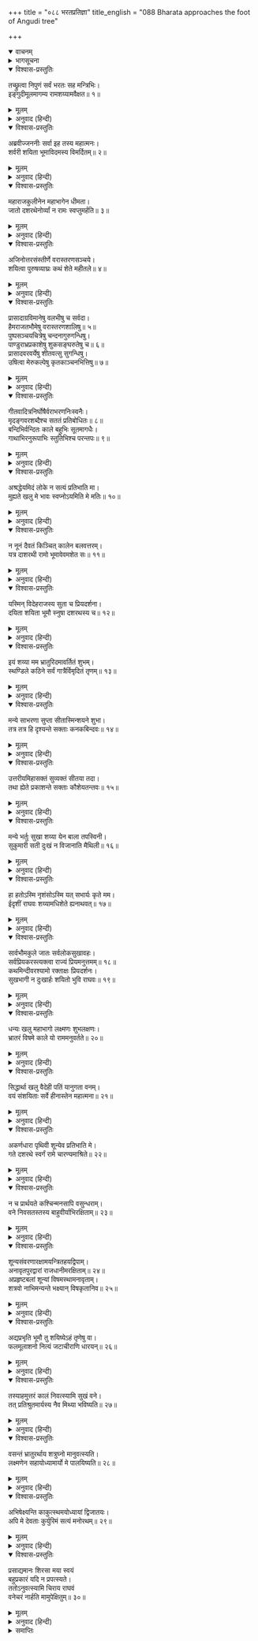 +++
title = "०८८ भरतप्रतिज्ञा"
title_english = "088 Bharata approaches the foot of Angudi tree"

+++
<details open><summary>वाचनम्</summary>
<div caption="श्रीराम-हरिसीताराममूर्ति-घनपाठिभ्यां वचनम्" class="audioEmbed" src="https://archive.org/download/Ramayana-recitation-Sriram-harisItArAmamUrti-Ghanapaati-v2/Kanda_2/Kanda_2_AYK-088-Bharatha_Prathignaa.mp3"></div>
</details>

<details><summary>भागसूचना</summary>

88. श्रीरामकी कुश-शय्या देखकर भरतका शोकपूर्ण उद्‍गार तथा स्वयं भी वल्कल और जटाधारण करके वनमें रहनेका विचार प्रकट करना
</details>

<details open><summary>विश्वास-प्रस्तुतिः</summary>

तच्छ्रुत्वा निपुणं सर्वं भरतः सह मन्त्रिभिः।  
इङ्गुदीमूलमागम्य रामशय्यामवैक्षत॥ १॥
</details>

<details><summary>मूलम्</summary>

तच्छ्रुत्वा निपुणं सर्वं भरतः सह मन्त्रिभिः।  
इङ्गुदीमूलमागम्य रामशय्यामवैक्षत॥ १॥
</details>

<details><summary>अनुवाद (हिन्दी)</summary>

निषादराजकी सारी बातें ध्यानसे सुनकर मन्त्रियोंसहित भरतने इंगुदी-वृक्षकी जड़के पास आकर श्रीरामचन्द्रजीकी शय्याका निरीक्षण किया॥ १॥
</details>

<details open><summary>विश्वास-प्रस्तुतिः</summary>

अब्रवीज्जननीः सर्वा इह तस्य महात्मनः।  
शर्वरी शयिता भूमाविदमस्य विमर्दितम्॥ २॥
</details>

<details><summary>मूलम्</summary>

अब्रवीज्जननीः सर्वा इह तस्य महात्मनः।  
शर्वरी शयिता भूमाविदमस्य विमर्दितम्॥ २॥
</details>

<details><summary>अनुवाद (हिन्दी)</summary>

फिर उन्होंने समस्त माताओंसे कहा—‘यहीं महात्मा श्रीरामने भूमिपर शयन करके रात्रि व्यतीत की थी। यही वह कुशसमूह है, जो उनके अङ्गोंसे विमर्दित हुआ था॥
</details>

<details open><summary>विश्वास-प्रस्तुतिः</summary>

महाराजकुलीनेन महाभागेन धीमता।  
जातो दशरथेनोर्व्यां न रामः स्वप्तुमर्हति॥ ३॥
</details>

<details><summary>मूलम्</summary>

महाराजकुलीनेन महाभागेन धीमता।  
जातो दशरथेनोर्व्यां न रामः स्वप्तुमर्हति॥ ३॥
</details>

<details><summary>अनुवाद (हिन्दी)</summary>

‘महाराजोंके कुलमें उत्पन्न हुए परम बुद्धिमान् महाभाग राजा दशरथने जिन्हें जन्म दिया है, वे श्रीराम इस तरह भूमिपर शयन करनेके योग्य नहीं हैं॥ ३॥
</details>

<details open><summary>विश्वास-प्रस्तुतिः</summary>

अजिनोत्तरसंस्तीर्णे वरास्तरणसञ्चये।  
शयित्वा पुरुषव्याघ्रः कथं शेते महीतले॥ ४॥
</details>

<details><summary>मूलम्</summary>

अजिनोत्तरसंस्तीर्णे वरास्तरणसञ्चये।  
शयित्वा पुरुषव्याघ्रः कथं शेते महीतले॥ ४॥
</details>

<details><summary>अनुवाद (हिन्दी)</summary>

‘जो पुरुषसिंह श्रीराम मुलायम मृगचर्मकी विशेष चादरसे ढके हुए तथा अच्छे-अच्छे बिछौनोंके समूहसे सजे हुए पलंगपर सदा सोते आये हैं, वे इस समय पृथ्वीपर कैसे शयन करते होंगे?॥ ४॥
</details>

<details open><summary>विश्वास-प्रस्तुतिः</summary>

प्रासादाग्रविमानेषु वलभीषु च सर्वदा।  
हैमराजतभौमेषु वरास्तरणशालिषु॥ ५॥  
पुष्पसञ्चयचित्रेषु चन्दनागुरुगन्धिषु।  
पाण्डुराभ्रप्रकाशेषु शुकसङ्घरुतेषु च॥ ६॥  
प्रासादवरवर्येषु शीतवत्सु सुगन्धिषु।  
उषित्वा मेरुकल्पेषु कृतकाञ्चनभित्तिषु॥ ७॥
</details>

<details><summary>मूलम्</summary>

प्रासादाग्रविमानेषु वलभीषु च सर्वदा।  
हैमराजतभौमेषु वरास्तरणशालिषु॥ ५॥  
पुष्पसञ्चयचित्रेषु चन्दनागुरुगन्धिषु।  
पाण्डुराभ्रप्रकाशेषु शुकसङ्घरुतेषु च॥ ६॥  
प्रासादवरवर्येषु शीतवत्सु सुगन्धिषु।  
उषित्वा मेरुकल्पेषु कृतकाञ्चनभित्तिषु॥ ७॥
</details>

<details><summary>अनुवाद (हिन्दी)</summary>

‘जो सदा विमानाकार प्रासादोंके श्रेष्ठ भवनों और अट्टालिकाओंमें सोते आये हैं तथा जिनकी फर्श सोने और चाँदीकी बनी हुई है, जो अच्छे बिछौनोंसे सुशोभित हैं, पुष्पराशिसे विभूषित होनेके कारण जिनकी विचित्र शोभा होती है, जिनमें चन्दन और अगुरुकी सुगन्ध फैली रहती है, जो श्वेत बादलोंके समान उज्ज्वल कान्ति धारण करते हैं, जिनमें शुकसमूहोंका कलरव होता रहता है, जो शीतल हैं एवं कपूर आदिकी सुगन्धसे व्याप्त होते हैं, जिनकी दीवारोंपर सुवर्णका काम किया गया है तथा जो ऊँचाईमें मेरु पर्वतके समान जान पड़ते हैं, ऐसे सर्वोत्तम राजमहलोंमें जो निवास कर चुके हैं, वे श्रीराम वनमें पृथ्वीपर कैसे सोते होंगे?॥ ५—७॥
</details>

<details open><summary>विश्वास-प्रस्तुतिः</summary>

गीतवादित्रनिर्घोषैर्वराभरणनिःस्वनैः।  
मृदङ्गवरशब्दैश्च सततं प्रतिबोधितः॥ ८॥  
बन्दिभिर्वन्दितः काले बहुभिः सूतमागधैः।  
गाथाभिरनुरूपाभिः स्तुतिभिश्च परन्तपः॥ ९॥
</details>

<details><summary>मूलम्</summary>

गीतवादित्रनिर्घोषैर्वराभरणनिःस्वनैः।  
मृदङ्गवरशब्दैश्च सततं प्रतिबोधितः॥ ८॥  
बन्दिभिर्वन्दितः काले बहुभिः सूतमागधैः।  
गाथाभिरनुरूपाभिः स्तुतिभिश्च परन्तपः॥ ९॥
</details>

<details><summary>अनुवाद (हिन्दी)</summary>

‘जो गीतों और वाद्योंकी ध्वनियोंसे, श्रेष्ठ आभूषणोंकी झनकारोंसे तथा मृदङ्गोंके उत्तम शब्दोंसे सदा जगाये जाते थे, बहुत-से वन्दीगण समय-समयपर जिनकी वन्दना करते थे, सूत और मागध अनुरूप गाथाओं और स्तुतियोंसे जिनको जगाते थे, वे शत्रुसंतापी श्रीराम अब भूमिपर कैसे शयन करते होंगे?॥ ८-९॥
</details>

<details open><summary>विश्वास-प्रस्तुतिः</summary>

अश्रद्धेयमिदं लोके न सत्यं प्रतिभाति मा।  
मुह्यते खलु मे भावः स्वप्नोऽयमिति मे मतिः॥ १०॥
</details>

<details><summary>मूलम्</summary>

अश्रद्धेयमिदं लोके न सत्यं प्रतिभाति मा।  
मुह्यते खलु मे भावः स्वप्नोऽयमिति मे मतिः॥ १०॥
</details>

<details><summary>अनुवाद (हिन्दी)</summary>

‘यह बात जगत् में विश्वासके योग्य नहीं है। मुझे यह सत्य नहीं प्रतीत होती। मेरा अन्तःकरण अवश्य ही मोहित हो रहा है। मुझे तो ऐसा मालूम होता है कि यह कोई स्वप्न है॥ १०॥
</details>

<details open><summary>विश्वास-प्रस्तुतिः</summary>

न नूनं दैवतं किञ्चित् कालेन बलवत्तरम्।  
यत्र दाशरथी रामो भूमावेवमशेत सः॥ ११॥
</details>

<details><summary>मूलम्</summary>

न नूनं दैवतं किञ्चित् कालेन बलवत्तरम्।  
यत्र दाशरथी रामो भूमावेवमशेत सः॥ ११॥
</details>

<details><summary>अनुवाद (हिन्दी)</summary>

‘निश्चय ही कालके समान प्रबल कोई दूसरा देवता नहीं है, जिसके प्रभावसे दशरथनन्दन श्रीरामको भी इस प्रकार भूमिपर सोना पड़ा॥ ११॥
</details>

<details open><summary>विश्वास-प्रस्तुतिः</summary>

यस्मिन् विदेहराजस्य सुता च प्रियदर्शना।  
दयिता शयिता भूमौ स्नुषा दशरथस्य च॥ १२॥
</details>

<details><summary>मूलम्</summary>

यस्मिन् विदेहराजस्य सुता च प्रियदर्शना।  
दयिता शयिता भूमौ स्नुषा दशरथस्य च॥ १२॥
</details>

<details><summary>अनुवाद (हिन्दी)</summary>

‘उस कालके ही प्रभावसे विदेहराजकी परम सुन्दरी पुत्री और महाराज दशरथकी प्यारी पुत्रवधू सीता भी पृथ्वीपर शयन करती हैं॥ १२॥
</details>

<details open><summary>विश्वास-प्रस्तुतिः</summary>

इयं शय्या मम भ्रातुरिदमावर्तितं शुभम्।  
स्थण्डिले कठिने सर्वं गात्रैर्विमृदितं तृणम्॥ १३॥
</details>

<details><summary>मूलम्</summary>

इयं शय्या मम भ्रातुरिदमावर्तितं शुभम्।  
स्थण्डिले कठिने सर्वं गात्रैर्विमृदितं तृणम्॥ १३॥
</details>

<details><summary>अनुवाद (हिन्दी)</summary>

‘यही मेरे बड़े भाईकी शय्या है। यहीं उन्होंने करवटें बदली थीं। इस कठोर वेदीपर उनका शुभ शयन हुआ था, जहाँ उनके अङ्गोंसे कुचला गया सारा तृण अभीतक पड़ा है॥ १३॥
</details>

<details open><summary>विश्वास-प्रस्तुतिः</summary>

मन्ये साभरणा सुप्ता सीतास्मिन्शयने शुभा।  
तत्र तत्र हि दृश्यन्ते सक्ताः कनकबिन्दवः॥ १४॥
</details>

<details><summary>मूलम्</summary>

मन्ये साभरणा सुप्ता सीतास्मिन्शयने शुभा।  
तत्र तत्र हि दृश्यन्ते सक्ताः कनकबिन्दवः॥ १४॥
</details>

<details><summary>अनुवाद (हिन्दी)</summary>

‘जान पड़ता है, शुभलक्षणा सीता शय्यापर आभूषण पहने ही सोयी थीं; क्योंकि यहाँ यत्र-तत्र सुवर्णके कण सटे दिखायी देते हैं॥ १४॥
</details>

<details open><summary>विश्वास-प्रस्तुतिः</summary>

उत्तरीयमिहासक्तं सुव्यक्तं सीतया तदा।  
तथा ह्येते प्रकाशन्ते सक्ताः कौशेयतन्तवः॥ १५॥
</details>

<details><summary>मूलम्</summary>

उत्तरीयमिहासक्तं सुव्यक्तं सीतया तदा।  
तथा ह्येते प्रकाशन्ते सक्ताः कौशेयतन्तवः॥ १५॥
</details>

<details><summary>अनुवाद (हिन्दी)</summary>

‘यहाँ उस समय सीताकी चादर उलझ गयी थी, यह साफ दिखायी दे रहा है; क्योंकि यहाँ सटे हुए ये रेशमके तागे चमक रहे हैं॥ १५॥
</details>

<details open><summary>विश्वास-प्रस्तुतिः</summary>

मन्ये भर्तुः सुखा शय्या येन बाला तपस्विनी।  
सुकुमारी सती दुःखं न विजानाति मैथिली॥ १६॥
</details>

<details><summary>मूलम्</summary>

मन्ये भर्तुः सुखा शय्या येन बाला तपस्विनी।  
सुकुमारी सती दुःखं न विजानाति मैथिली॥ १६॥
</details>

<details><summary>अनुवाद (हिन्दी)</summary>

‘मैं समझता हूँ कि पतिकी शय्या कोमल हो या कठोर, साध्वी स्त्रियोंके लिये वही सुखदायिनी होती है, तभी तो वह तपस्विनी एवं सुकुमारी बाला सती-साध्वी मिथिलेशकुमारी सीता यहाँ दुःखका अनुभव नहीं कर रही हैं॥ १६॥
</details>

<details open><summary>विश्वास-प्रस्तुतिः</summary>

हा हतोऽस्मि नृशंसोऽस्मि यत् सभार्यः कृते मम।  
ईदृशीं राघवः शय्यामधिशेते ह्यनाथवत्॥ १७॥
</details>

<details><summary>मूलम्</summary>

हा हतोऽस्मि नृशंसोऽस्मि यत् सभार्यः कृते मम।  
ईदृशीं राघवः शय्यामधिशेते ह्यनाथवत्॥ १७॥
</details>

<details><summary>अनुवाद (हिन्दी)</summary>

‘हाय! मैं मर गया—मेरा जीवन व्यर्थ है। मैं बड़ा क्रूर हूँ, जिसके कारण सीतासहित श्रीरामको अनाथकी भाँति ऐसी शय्यापर सोना पड़ता है॥ १७॥
</details>

<details open><summary>विश्वास-प्रस्तुतिः</summary>

सार्वभौमकुले जातः सर्वलोकसुखावहः।  
सर्वप्रियकरस्त्यक्त्वा राज्यं प्रियमनुत्तमम्॥ १८॥  
कथमिन्दीवरश्यामो रक्ताक्षः प्रियदर्शनः।  
सुखभागी न दुःखार्हः शयितो भुवि राघवः॥ १९॥
</details>

<details><summary>मूलम्</summary>

सार्वभौमकुले जातः सर्वलोकसुखावहः।  
सर्वप्रियकरस्त्यक्त्वा राज्यं प्रियमनुत्तमम्॥ १८॥  
कथमिन्दीवरश्यामो रक्ताक्षः प्रियदर्शनः।  
सुखभागी न दुःखार्हः शयितो भुवि राघवः॥ १९॥
</details>

<details><summary>अनुवाद (हिन्दी)</summary>

‘जो चक्रवर्ती सम्राट्के कुलमें उत्पन्न हुए हैं, समस्त लोकोंको सुख देनेवाले हैं तथा सबका प्रिय करनेमें तत्पर रहते हैं, जिनका शरीर नीले कमलके समान श्याम, आँखें लाल और दर्शन सबको प्रिय लगनेवाला है तथा जो सुख भोगनेके ही योग्य हैं, दुःख भोगनेके कदापि योग्य नहीं हैं, वे ही श्रीरघुनाथजी परम उत्तम प्रिय राज्यका परित्याग करके इस समय पृथ्वीपर शयन करते हैं॥ १८-१९॥
</details>

<details open><summary>विश्वास-प्रस्तुतिः</summary>

धन्यः खलु महाभागो लक्ष्मणः शुभलक्षणः।  
भ्रातरं विषमे काले यो राममनुवर्तते॥ २०॥
</details>

<details><summary>मूलम्</summary>

धन्यः खलु महाभागो लक्ष्मणः शुभलक्षणः।  
भ्रातरं विषमे काले यो राममनुवर्तते॥ २०॥
</details>

<details><summary>अनुवाद (हिन्दी)</summary>

‘उत्तम लक्षणोंवाले लक्ष्मण ही धन्य एवं बड़भागी हैं, जो संकटके समय बड़े भाई श्रीरामके साथ रहकर उनकी सेवा करते हैं॥ २०॥
</details>

<details open><summary>विश्वास-प्रस्तुतिः</summary>

सिद्धार्था खलु वैदेही पतिं यानुगता वनम्।  
वयं संशयिताः सर्वे हीनास्तेन महात्मना॥ २१॥
</details>

<details><summary>मूलम्</summary>

सिद्धार्था खलु वैदेही पतिं यानुगता वनम्।  
वयं संशयिताः सर्वे हीनास्तेन महात्मना॥ २१॥
</details>

<details><summary>अनुवाद (हिन्दी)</summary>

‘निश्चय ही विदेहनन्दिनी सीता भी कृतार्थ हो गयीं, जिन्होंने पतिके साथ वनका अनुसरण किया है। हम सब लोग उन महात्मा श्रीरामसे बिछुड़कर संशयमें पड़ गये हैं (हमें यह संदेह होने लगा है कि श्रीराम हमारी सेवा स्वीकार करेंगे या नहीं)॥ २१॥
</details>

<details open><summary>विश्वास-प्रस्तुतिः</summary>

अकर्णधारा पृथिवी शून्येव प्रतिभाति मे।  
गते दशरथे स्वर्गं रामे चारण्यमाश्रिते॥ २२॥
</details>

<details><summary>मूलम्</summary>

अकर्णधारा पृथिवी शून्येव प्रतिभाति मे।  
गते दशरथे स्वर्गं रामे चारण्यमाश्रिते॥ २२॥
</details>

<details><summary>अनुवाद (हिन्दी)</summary>

‘महाराज दशरथ स्वर्गलोकको गये और श्रीराम वनवासी हो गये, ऐसी दशामें यह पृथ्वी बिना नाविककी नौकाके समान मुझे सूनी-सी प्रतीत हो रही है॥ २२॥
</details>

<details open><summary>विश्वास-प्रस्तुतिः</summary>

न च प्रार्थयते कश्चिन्मनसापि वसुन्धराम्।  
वने निवसतस्तस्य बाहुवीर्याभिरक्षिताम्॥ २३॥
</details>

<details><summary>मूलम्</summary>

न च प्रार्थयते कश्चिन्मनसापि वसुन्धराम्।  
वने निवसतस्तस्य बाहुवीर्याभिरक्षिताम्॥ २३॥
</details>

<details><summary>अनुवाद (हिन्दी)</summary>

‘वनमें निवास करनेपर भी उन्हीं श्रीरामके बाहुबलसे सुरक्षित हुई इस वसुन्धराको कोई शत्रु मनसे भी नहीं लेना चाहता है॥ २३॥
</details>

<details open><summary>विश्वास-प्रस्तुतिः</summary>

शून्यसंवरणारक्षामयन्त्रितहयद्विपाम्।  
अनावृतपुरद्वारां राजधानीमरक्षिताम्॥ २४॥  
अप्रहृष्टबलां शून्यां विषमस्थामनावृताम्।  
शत्रवो नाभिमन्यन्ते भक्ष्यान् विषकृतानिव॥ २५॥
</details>

<details><summary>मूलम्</summary>

शून्यसंवरणारक्षामयन्त्रितहयद्विपाम्।  
अनावृतपुरद्वारां राजधानीमरक्षिताम्॥ २४॥  
अप्रहृष्टबलां शून्यां विषमस्थामनावृताम्।  
शत्रवो नाभिमन्यन्ते भक्ष्यान् विषकृतानिव॥ २५॥
</details>

<details><summary>अनुवाद (हिन्दी)</summary>

‘इस समय अयोध्याकी चहारदीवारीकी सब ओरसे रक्षाका कोई प्रबन्ध नहीं है, हाथी और घोड़े बँधे नहीं रहते हैं—खुले विचरते हैं, नगरद्वारका फाटक खुला ही रहता है, सारी राजधानी अरक्षित है, सेनामें हर्ष और उत्साहका अभाव है, समस्त नगरी रक्षकोंसे सूनी-सी जान पड़ती है, सङ्कटमें पड़ी हुई है, रक्षकोंके अभावसे आवरणरहित हो गयी है, तो भी शत्रु विषमिश्रित भोजनकी भाँति इसे ग्रहण करनेकी इच्छा नहीं करते हैं। श्रीरामके बाहुबलसे ही इसकी रक्षा हो रही है॥ २४-२५॥
</details>

<details open><summary>विश्वास-प्रस्तुतिः</summary>

अद्यप्रभृति भूमौ तु शयिष्येऽहं तृणेषु वा।  
फलमूलाशनो नित्यं जटाचीराणि धारयन्॥ २६॥
</details>

<details><summary>मूलम्</summary>

अद्यप्रभृति भूमौ तु शयिष्येऽहं तृणेषु वा।  
फलमूलाशनो नित्यं जटाचीराणि धारयन्॥ २६॥
</details>

<details><summary>अनुवाद (हिन्दी)</summary>

‘आजसे मैं भी पृथ्वीपर अथवा तिनकोंपर ही सोऊँगा, फल-मूलका ही भोजन करूँगा और सदा वल्कल वस्त्र तथा जटा धारण किये रहूँगा॥ २६॥
</details>

<details open><summary>विश्वास-प्रस्तुतिः</summary>

तस्याहमुत्तरं कालं निवत्स्यामि सुखं वने।  
तत् प्रतिश्रुतमार्यस्य नैव मिथ्या भविष्यति॥ २७॥
</details>

<details><summary>मूलम्</summary>

तस्याहमुत्तरं कालं निवत्स्यामि सुखं वने।  
तत् प्रतिश्रुतमार्यस्य नैव मिथ्या भविष्यति॥ २७॥
</details>

<details><summary>अनुवाद (हिन्दी)</summary>

‘वनवासके जितने दिन बाकी हैं, उतने दिनोंतक मैं ही वहाँ सुखपूर्वक निवास करूँगा, ऐसा होनेसे आर्य श्रीरामकी की हुई प्रतिज्ञा झूठी नहीं होगी॥ २७॥
</details>

<details open><summary>विश्वास-प्रस्तुतिः</summary>

वसन्तं भ्रातुरर्थाय शत्रुघ्नो मानुवत्स्यति।  
लक्ष्मणेन सहायोध्यामार्यो मे पालयिष्यति॥ २८॥
</details>

<details><summary>मूलम्</summary>

वसन्तं भ्रातुरर्थाय शत्रुघ्नो मानुवत्स्यति।  
लक्ष्मणेन सहायोध्यामार्यो मे पालयिष्यति॥ २८॥
</details>

<details><summary>अनुवाद (हिन्दी)</summary>

‘भाईके लिये वनमें निवास करते समय शत्रुघ्न मेरे साथ रहेंगे और मेरे बड़े भाई श्रीराम लक्ष्मणको साथ लेकर अयोध्याका पालन करेंगे॥ २८॥
</details>

<details open><summary>विश्वास-प्रस्तुतिः</summary>

अभिषेक्ष्यन्ति काकुत्स्थमयोध्यायां द्विजातयः।  
अपि मे देवताः कुर्युरिमं सत्यं मनोरथम्॥ २९॥
</details>

<details><summary>मूलम्</summary>

अभिषेक्ष्यन्ति काकुत्स्थमयोध्यायां द्विजातयः।  
अपि मे देवताः कुर्युरिमं सत्यं मनोरथम्॥ २९॥
</details>

<details><summary>अनुवाद (हिन्दी)</summary>

‘अयोध्यामें ब्राह्मणलोग ककुत्स्थकुलभूषण श्रीरामका अभिषेक करेंगे। क्या देवता मेरे इस मनोरथको सत्य (सफल) करेंगे?॥ २९॥
</details>

<details open><summary>विश्वास-प्रस्तुतिः</summary>

प्रसाद्यमानः शिरसा मया स्वयं  
बहुप्रकारं यदि न प्रपत्स्यते।  
ततोऽनुवत्स्यामि चिराय राघवं  
वनेचरं नार्हति मामुपेक्षितुम्॥ ३०॥
</details>

<details><summary>मूलम्</summary>

प्रसाद्यमानः शिरसा मया स्वयं  
बहुप्रकारं यदि न प्रपत्स्यते।  
ततोऽनुवत्स्यामि चिराय राघवं  
वनेचरं नार्हति मामुपेक्षितुम्॥ ३०॥
</details>

<details><summary>अनुवाद (हिन्दी)</summary>

‘मैं उनके चरणोंपर मस्तक रखकर उन्हें मनानेकी चेष्टा करूँगा। यदि मेरे बहुत कहनेपर भी वे लौटनेको राजी न होंगे तो उन वनवासी श्रीरामके साथ मैं भी दीर्घकालतक वहीं निवास करूँगा। वे मेरी उपेक्षा नहीं करेंगे’॥ ३०॥
</details>

<details><summary>समाप्तिः</summary>

इत्यार्षे श्रीमद्रामायणे वाल्मीकीये आदिकाव्येऽयोध्याकाण्डेऽष्टाशीतितमः सर्गः॥ ८८॥  
इस प्रकार श्रीवाल्मीकिनिर्मित आर्षरामायण आदिकाव्यके अयोध्याकाण्डमें अट्ठासीवाँ सर्ग पूरा हुआ॥ ८८॥
</details>


